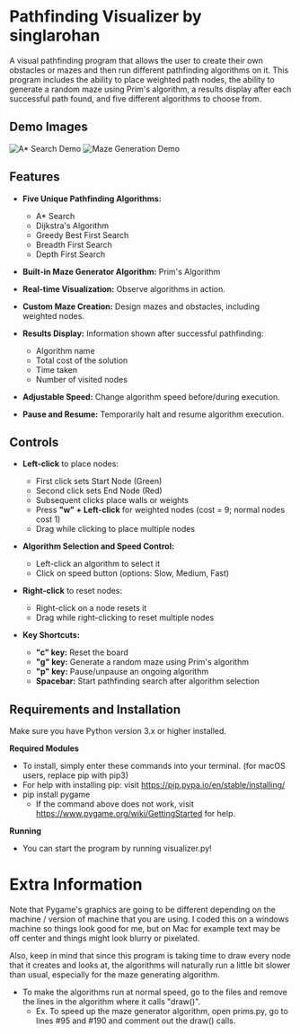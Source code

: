 # Pathfinding Visualizer by singlarohan

A visual pathfinding program that allows the user to create their own obstacles or mazes and then run different pathfinding algorithms on it. This program includes the ability to place weighted path nodes, the ability to generate a random maze using Prim's algorithm, a results display after each successful path found, and five different algorithms to choose from.

## Demo Images
![A* Search Demo](pending_links)
![Maze Generation Demo](pending_links)

## Features
- **Five Unique Pathfinding Algorithms:**
  - A* Search
  - Dijkstra's Algorithm
  - Greedy Best First Search
  - Breadth First Search
  - Depth First Search
  
- **Built-in Maze Generator Algorithm:** Prim's Algorithm
- **Real-time Visualization:** Observe algorithms in action.
- **Custom Maze Creation:** Design mazes and obstacles, including weighted nodes.
- **Results Display:** Information shown after successful pathfinding:
  - Algorithm name
  - Total cost of the solution
  - Time taken
  - Number of visited nodes
- **Adjustable Speed:** Change algorithm speed before/during execution.
- **Pause and Resume:** Temporarily halt and resume algorithm execution.

## Controls
- **Left-click** to place nodes:
  - First click sets Start Node (Green)
  - Second click sets End Node (Red)
  - Subsequent clicks place walls or weights
  - Press **"w" + Left-click** for weighted nodes (cost = 9; normal nodes cost 1)
  - Drag while clicking to place multiple nodes

- **Algorithm Selection and Speed Control:**
  - Left-click an algorithm to select it
  - Click on speed button (options: Slow, Medium, Fast)

- **Right-click** to reset nodes:
  - Right-click on a node resets it
  - Drag while right-clicking to reset multiple nodes

- **Key Shortcuts:**
  - **"c" key:** Reset the board
  - **"g" key:** Generate a random maze using Prim's algorithm
  - **"p" key:** Pause/unpause an ongoing algorithm
  - **Spacebar:** Start pathfinding search after algorithm selection

## Requirements and Installation
Make sure you have Python version 3.x or higher installed.

**Required Modules**
* To install, simply enter these commands into your terminal. (for macOS users, replace pip with pip3)
* For help with installing pip: visit https://pip.pypa.io/en/stable/installing/
* pip install pygame
  * If the command above does not work, visit https://www.pygame.org/wiki/GettingStarted for help.

**Running**
* You can start the program by running visualizer.py!

# Extra Information <a name="extra"></a>
Note that Pygame's graphics are going to be different depending on the machine / version of machine that you are using. I coded this on a windows machine so things look good for me, but on Mac for example text may be off center and things might look blurry or pixelated.

Also, keep in mind that since this program is taking time to draw every node that it creates and looks at, the algorithms will naturally run a little bit slower than usual, especially for the maze generating algorithm.
  * To make the algorithms run at normal speed, go to the files and remove the lines in the algorithm where it calls "draw()".
    * Ex. To speed up the maze generator algorithm, open prims.py, go to lines #95 and #190 and comment out the draw() calls.
